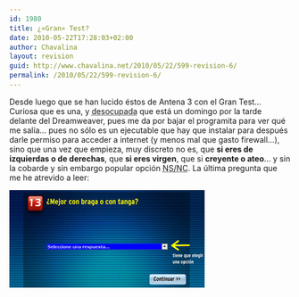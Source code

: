 ```yaml
---
id: 1980
title: ¿»Gran» Test?
date: 2010-05-22T17:28:03+02:00
author: Chavalina
layout: revision
guid: http://www.chavalina.net/2010/05/22/599-revision-6/
permalink: /2010/05/22/599-revision-6/
---
```

Desde luego que se han lucido éstos de Antena 3 con el Gran Test…  
Curiosa que es una, y <acronym title="&iquest;se nota el sarcasmo?">desocupada</acronym> que está un domingo por la tarde delante del Dreamweaver, pues me da por bajar el programita para ver qué me salía… pues no sólo es un ejecutable que hay que instalar para después darle permiso para acceder a internet (y menos mal que gasto firewall…), sino que una vez que empieza, muy discreto no es, que **si eres de izquierdas o de derechas**, que **si eres virgen**, que si **creyente o ateo**… y sin la cobarde y sin embargo popular opción <acronym title="no sabe/no contesta">NS/NC</acronym>. La última pregunta que me he atrevido a leer:

<p class="imgcentro">
  <img src="/imagenes/fotos/gran-test.jpg" alt="&iquest;Mejor con braga o tanga?" />
</p>